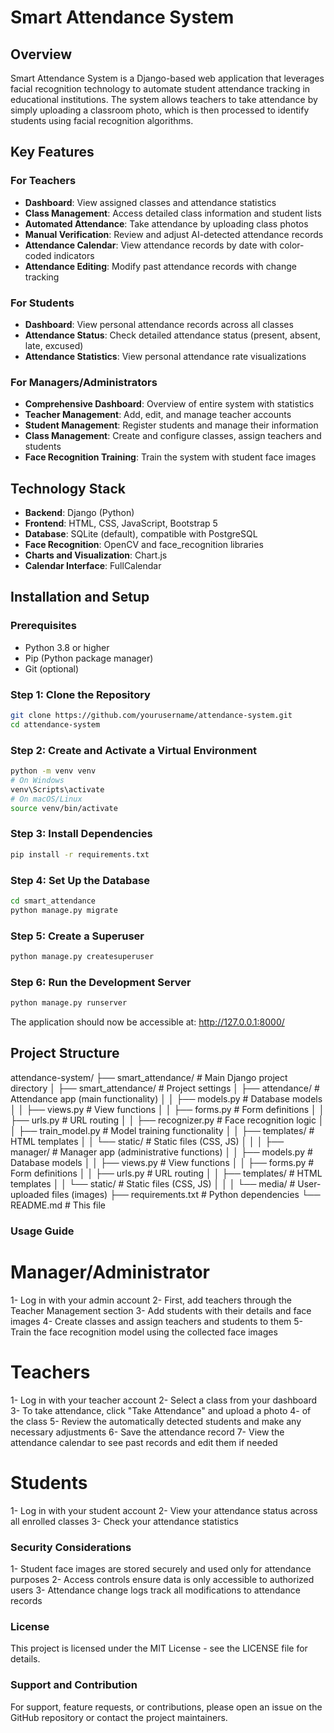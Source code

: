 # Smart Attendance System

## Overview
Smart Attendance System is a Django-based web application that leverages facial recognition technology to automate student attendance tracking in educational institutions. The system allows teachers to take attendance by simply uploading a classroom photo, which is then processed to identify students using facial recognition algorithms.

## Key Features

### For Teachers
- **Dashboard**: View assigned classes and attendance statistics
- **Class Management**: Access detailed class information and student lists
- **Automated Attendance**: Take attendance by uploading class photos
- **Manual Verification**: Review and adjust AI-detected attendance records
- **Attendance Calendar**: View attendance records by date with color-coded indicators
- **Attendance Editing**: Modify past attendance records with change tracking

### For Students
- **Dashboard**: View personal attendance records across all classes
- **Attendance Status**: Check detailed attendance status (present, absent, late, excused)
- **Attendance Statistics**: View personal attendance rate visualizations

### For Managers/Administrators
- **Comprehensive Dashboard**: Overview of entire system with statistics
- **Teacher Management**: Add, edit, and manage teacher accounts
- **Student Management**: Register students and manage their information
- **Class Management**: Create and configure classes, assign teachers and students
- **Face Recognition Training**: Train the system with student face images

## Technology Stack
- **Backend**: Django (Python)
- **Frontend**: HTML, CSS, JavaScript, Bootstrap 5
- **Database**: SQLite (default), compatible with PostgreSQL
- **Face Recognition**: OpenCV and face_recognition libraries
- **Charts and Visualization**: Chart.js
- **Calendar Interface**: FullCalendar

## Installation and Setup

### Prerequisites
- Python 3.8 or higher
- Pip (Python package manager)
- Git (optional)

### Step 1: Clone the Repository
```bash
git clone https://github.com/yourusername/attendance-system.git
cd attendance-system
```

### Step 2: Create and Activate a Virtual Environment
```bash
python -m venv venv
# On Windows
venv\Scripts\activate
# On macOS/Linux
source venv/bin/activate
```

### Step 3: Install Dependencies
```bash
pip install -r requirements.txt
```

### Step 4: Set Up the Database
```bash
cd smart_attendance
python manage.py migrate
```

### Step 5: Create a Superuser
```bash
python manage.py createsuperuser
```

### Step 6: Run the Development Server
```bash
python manage.py runserver
```

The application should now be accessible at: http://127.0.0.1:8000/

## Project Structure
attendance-system/
├── smart_attendance/         # Main Django project directory
│   ├── smart_attendance/     # Project settings
│   ├── attendance/           # Attendance app (main functionality)
│   │   ├── models.py         # Database models
│   │   ├── views.py          # View functions
│   │   ├── forms.py          # Form definitions
│   │   ├── urls.py           # URL routing
│   │   ├── recognizer.py     # Face recognition logic
│   │   ├── train_model.py    # Model training functionality
│   │   ├── templates/        # HTML templates
│   │   └── static/           # Static files (CSS, JS)
│   │
│   ├── manager/              # Manager app (administrative functions)
│   │   ├── models.py         # Database models
│   │   ├── views.py          # View functions
│   │   ├── forms.py          # Form definitions
│   │   ├── urls.py           # URL routing
│   │   ├── templates/        # HTML templates
│   │   └── static/           # Static files (CSS, JS)
│   │
│   └── media/                # User-uploaded files (images)
├── requirements.txt          # Python dependencies
└── README.md                 # This file

### Usage Guide
# Manager/Administrator
1- Log in with your admin account
2- First, add teachers through the Teacher Management section
3- Add students with their details and face images
4- Create classes and assign teachers and students to them
5- Train the face recognition model using the collected face images
# Teachers
1- Log in with your teacher account
2- Select a class from your dashboard
3- To take attendance, click "Take Attendance" and upload a photo 4- of the class
5- Review the automatically detected students and make any necessary adjustments
6- Save the attendance record
7- View the attendance calendar to see past records and edit them if needed
# Students
1- Log in with your student account
2- View your attendance status across all enrolled classes
3- Check your attendance statistics
### Security Considerations
1- Student face images are stored securely and used only for attendance purposes
2- Access controls ensure data is only accessible to authorized users
3- Attendance change logs track all modifications to attendance records
### License
This project is licensed under the MIT License - see the LICENSE file for details.

### Support and Contribution
For support, feature requests, or contributions, please open an issue on the GitHub repository or contact the project maintainers.